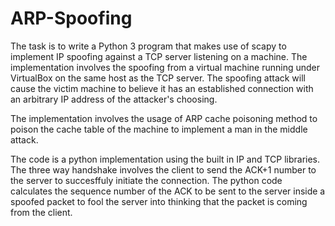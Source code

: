 # ARP-Spoofing

The task is to write a Python 3 program that makes use of scapy to implement IP spoofing against a TCP server listening on a machine. 
The implementation involves the spoofing from a virtual machine running under VirtualBox on the same host as the TCP server. 
The spoofing attack will cause the victim machine to believe it has an established connection with an arbitrary IP address of the attacker's choosing.

The implementation involves the usage of ARP cache poisoning method to poison the cache table of the machine to implement a man in the middle attack.

The code is a python implementation using the built in IP and TCP libraries.
The three way handshake involves the client to send the ACK+1 number to the server to succesffuly initiate the connection.
The python code calculates the sequence number of the ACK to be sent to the server inside a spoofed packet to fool the server into thinking that the packet is coming from the client.
